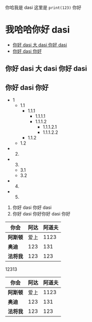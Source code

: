 你哈我是 dasi
这里是 `print(123)` 你好

# 我哈哈你好 dasi



   * [你好 dasi 大 dasi 你好 dasi](#你好-dasi-大-dasi-你好-dasi)
   * [你好 dasi 你好](#你好-dasi-你好)



## 你好 dasi 大 dasi 你好 dasi



## 你好 dasi 你好

- 1
  - 1.1 
    - 1.1.1
      - 1.1.1.1
      - 1.1.1.2
        - 1.1.1.2.1
        - 1.1.1.2.2
    - 1.1.2
  - 1.2
- 2.
- 3.
  - 3.1
  - 3.2
- 4.
- 5.

1. 你好 dasi 你好 dasi
2. 你好 dasi 你好你好 dasi 你好



| **你会** | **阿达** | **阿道夫** |
| ------ | ---- | ------ |
| **阿斯顿** | 爱上 | 1123 |
| **奥迪** | 123 | 131 |
| **法将我** | 123 | 123 |


12313

| **你会** | **阿达** | **阿道夫** |
| ------ | ---- | ------ |
| **阿斯顿** | 爱上 | 1123 |
| **奥迪** | 123 | 131 |
| **法将我** | 123 | 123 |